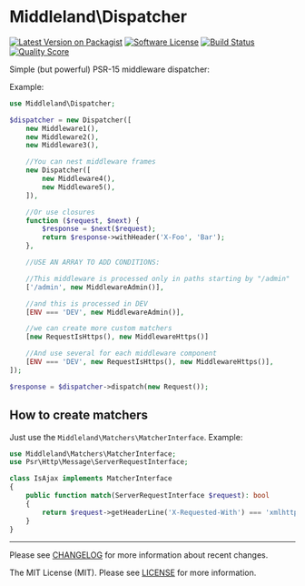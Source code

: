 # Middleland\Dispatcher

[![Latest Version on Packagist][ico-version]][link-packagist]
[![Software License][ico-license]](LICENSE)
[![Build Status][ico-travis]][link-travis]
[![Quality Score][ico-scrutinizer]][link-scrutinizer]

Simple (but powerful) PSR-15 middleware dispatcher:

Example:

```php
use Middleland\Dispatcher;

$dispatcher = new Dispatcher([
	new Middleware1(),
	new Middleware2(),
	new Middleware3(),

	//You can nest middleware frames
	new Dispatcher([
		new Middleware4(),
		new Middleware5(),
	]),

	//Or use closures
	function ($request, $next) {
		$response = $next($request);
		return $response->withHeader('X-Foo', 'Bar');
	},

	//USE AN ARRAY TO ADD CONDITIONS:

	//This middleware is processed only in paths starting by "/admin"
	['/admin', new MiddlewareAdmin()],

	//and this is processed in DEV 
	[ENV === 'DEV', new MiddlewareAdmin()],

	//we can create more custom matchers
	[new RequestIsHttps(), new MiddlewareHttps()]

	//And use several for each middleware component
	[ENV === 'DEV', new RequestIsHttps(), new MiddlewareHttps()],
]);

$response = $dispatcher->dispatch(new Request());
```

## How to create matchers

Just use the `Middleland\Matchers\MatcherInterface`. Example:

```php
use Middleland\Matchers\MatcherInterface;
use Psr\Http\Message\ServerRequestInterface;

class IsAjax implements MatcherInterface
{
    public function match(ServerRequestInterface $request): bool
    {
    	return $request->getHeaderLine('X-Requested-With') === 'xmlhttprequest';
	}
}
```

---

Please see [CHANGELOG](CHANGELOG.md) for more information about recent changes.

The MIT License (MIT). Please see [LICENSE](LICENSE) for more information.

[ico-version]: https://img.shields.io/packagist/v/oscarotero/dispatcher.svg?style=flat-square
[ico-license]: https://img.shields.io/badge/license-MIT-brightgreen.svg?style=flat-square
[ico-travis]: https://img.shields.io/travis/middlewares/oscarotero/dispatcher.svg?style=flat-square
[ico-scrutinizer]: https://img.shields.io/scrutinizer/g/oscarotero/dispatcher.svg?style=flat-square

[link-packagist]: https://packagist.org/packages/oscarotero/dispatcher
[link-travis]: https://travis-ci.org/oscarotero/dispatcher
[link-scrutinizer]: https://scrutinizer-ci.com/g/oscarotero/dispatcher

